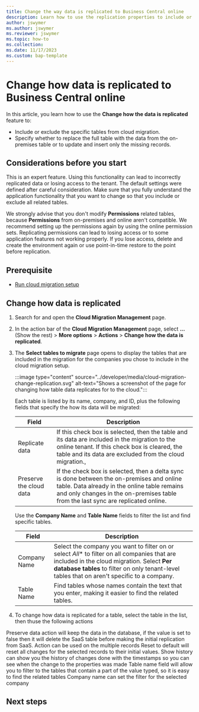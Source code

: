 ```yaml
---
title: Change the way data is replicated to Business Central online
description: Learn how to use the replication properties to include or exclude specific tables from cloud migration.
author: jswymer
ms.author: jswymer
ms.reviewer: jswymer
ms.topic: how-to 
ms.collection: 
ms.date: 11/17/2023
ms.custom: bap-template 
---
```


# Change how data is replicated to Business Central online

In this article, you learn how to use the **Change how the data is replicated** feature to:

- Include or exclude the specific tables from cloud migration. 
- Specify whether to replace the full table with the data from the on-premises table or to update and insert only the missing records.


## Considerations before you start

This is an expert feature. Using this functionality can lead to incorrectly replicated data or losing access to the tenant. The default settings were defined after careful consideration. Make sure that you fully understand the application functionality that you want to change so that you include or exclude all related tables. 

We strongly advise that you don't modify **Permissions** related tables, because **Permissions** from on-premises and online aren't compatible. We recommend setting up the permissions again by using the online permission sets. Replicating permissions can lead to losing access or to some application features not working properly. If you lose access, delete and create the environment again or use point-in-time restore to the point before replication.

## Prerequisite

- [Run cloud migration setup](migration-setup.md)

## Change how data is replicated 

1. Search for and open the **Cloud Migration Management** page.
1. In the action bar of the **Cloud Migration Management** page, select **...** (Show the rest) >  **More options** > **Actions** > **Change how the data is replicated**.

1. The **Select tables to migrate** page opens to display the tables that are included in the migration for the companies you chose to include in the cloud migration setup.

   :::image type="content" source="../developer/media/cloud-migration-change-replication.svg" alt-text="Shows a screenshot of the page for changing how table data replicates for to the cloud.":::

   Each table is listed by its name, company, and ID, plus the following fields that specify the how its data will be migrated: 
 
   |Field|Description|
   |-|-|
   |Replicate data|If this check box is selected, then the table and its data are included in the migration to the online tenant. If this check box is cleared, the table and its data are excluded from the cloud migration., | 
   |Preserve the cloud data|If the check box is selected, then a delta sync is done between the on-premises and online table. Data already in the online table remains and only changes in the on-premises table from the last sync are replicated online.|

   Use the **Company Name** and **Table Name** fields to filter the list and find specific tables.

   |Field|Description|
   |-|-|
   |Company Name|Select the company you want to filter on or select *All** to filter on all companies that are included in the cloud migration. Select **Per database tables** to filter on only tenant-level tables that on aren't specific to a company.|
   |Table Name|Find tables whose names contain the text that you enter, making it easier to find the related tables.|

1. To change how data is replicated for a table, select the table in the list, then thuse the following actions




Preserve data action will keep the data in the database, if the value is set to false then it will delete the SaaS table before making the initial replication from SaaS. Action can be used on the multiple records
Reset to default will reset all changes for the selected records to their initial values. 
Show history can show you the history of changes done with the timestamps so you can see when the change to the properties was made
Table name field will allow you to filter to the tables that contain a part of the value typed, so it is easy to find the related tables
Company name can set the filter for the selected company

## Next steps

<!--Remove all the comments in this template before you sign-off or merge to the main branch.-->
